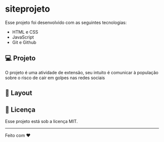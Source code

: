 # siteprojeto


Esse projeto foi desenvolvido com as seguintes tecnologias:

- HTML e CSS
- JavaScript
- Git e Github


## 💻 Projeto

O projeto é uma atividade de extensão, seu intuito é comunicar à população sobre o risco de cair em golpes nas redes sociais
## 🔖 Layout


## :memo: Licença

Esse projeto está sob a licença MIT.

---

Feito com ♥ 